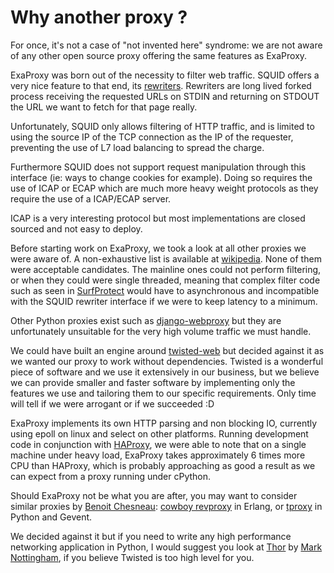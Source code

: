 # Why another proxy ? #

For once, it's not a case of "not invented here" syndrome: we are not aware of any other open source proxy offering the same features as ExaProxy.

ExaProxy was born out of the necessity to filter web traffic. SQUID offers a very nice feature to that end, its [rewriters](http://www.squid-cache.org/Doc/config/url_rewrite_program/). Rewriters are long lived forked process receiving the requested URLs on STDIN and returning on STDOUT the URL we want to fetch for that page really.

Unfortunately, SQUID only allows filtering of HTTP traffic, and is limited to using the source IP of the TCP connection as the IP of the requester, preventing the use of L7 load balancing to spread the charge.

Furthermore SQUID does not support request manipulation through this interface (ie: ways to change cookies for example). Doing so requires the use of ICAP or ECAP which are much more heavy weight protocols as they require the use of a ICAP/ECAP server.

ICAP is a very interesting protocol but most implementations are closed sourced and not easy to deploy.

Before starting work on ExaProxy, we took a look at all other proxies we were aware of. A non-exhaustive list is available at [wikipedia](http://en.wikipedia.org/wiki/Http_proxy). None of them were acceptable candidates. The mainline ones could not perform filtering, or when they could were single threaded, meaning that complex filter code such as seen in [SurfProtect](http://www.surfprotect.co.uk/) would have to asynchronous and incompatible with the SQUID rewriter interface if we were to keep latency to a minimum.

Other Python proxies exist such as [django-webproxy](http://code.google.com/p/django-webproxy/) but they are unfortunately unsuitable for the very high volume traffic we must handle.

We could have built an engine around [twisted-web](http://twistedmatrix.com/trac/wiki/TwistedWeb) but decided against it as we wanted our proxy to work without dependencies.
Twisted is a wonderful piece of software and we use it extensively in our business, but we believe we can provide smaller and faster software by implementing only the features we use and tailoring them to our specific requirements. Only time will tell if we were arrogant or if we succeeded :D

ExaProxy implements its own HTTP parsing and non blocking IO, currently using epoll on linux and select on other platforms. Running development code in conjunction with [HAProxy](http://haproxy.1wt.eu/), we were able to note that on a single machine under heavy load, ExaProxy takes approximately 6 times more CPU than HAProxy, which is probably approaching as good a result as we can expect from a proxy running under cPython.

Should ExaProxy not be what you are after, you may want to consider similar proxies by [Benoit Chesneau](https://github.com/benoitc): [cowboy revproxy](https://github.com/benoitc/cowboy_revproxy) in Erlang, or [tproxy](https://github.com/benoitc/tproxy) in Python and Gevent.

We decided against it but if you need to write any high performance networking application in Python, I would suggest you look at [Thor](http://github.com/mnot/thor/) by [Mark Nottingham](http://www.mnot.net/), if you believe Twisted is too high level for you.